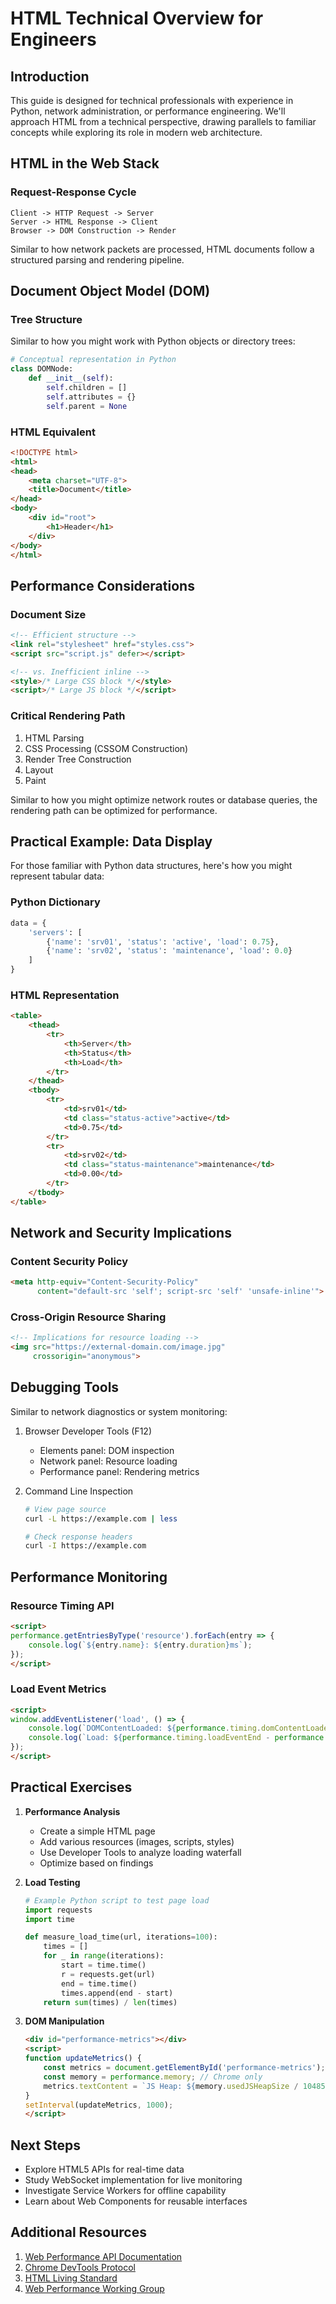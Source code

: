 # HTML Technical Overview for Engineers

## Introduction

This guide is designed for technical professionals with experience in Python, network administration, or performance engineering. We'll approach HTML from a technical perspective, drawing parallels to familiar concepts while exploring its role in modern web architecture.

## HTML in the Web Stack

### Request-Response Cycle
```
Client -> HTTP Request -> Server
Server -> HTML Response -> Client
Browser -> DOM Construction -> Render
```

Similar to how network packets are processed, HTML documents follow a structured parsing and rendering pipeline.

## Document Object Model (DOM)

### Tree Structure
Similar to how you might work with Python objects or directory trees:

```python
# Conceptual representation in Python
class DOMNode:
    def __init__(self):
        self.children = []
        self.attributes = {}
        self.parent = None
```

### HTML Equivalent
```html
<!DOCTYPE html>
<html>
<head>
    <meta charset="UTF-8">
    <title>Document</title>
</head>
<body>
    <div id="root">
        <h1>Header</h1>
    </div>
</body>
</html>
```

## Performance Considerations

### Document Size
```html
<!-- Efficient structure -->
<link rel="stylesheet" href="styles.css">
<script src="script.js" defer></script>

<!-- vs. Inefficient inline -->
<style>/* Large CSS block */</style>
<script>/* Large JS block */</script>
```

### Critical Rendering Path
1. HTML Parsing
2. CSS Processing (CSSOM Construction)
3. Render Tree Construction
4. Layout
5. Paint

Similar to how you might optimize network routes or database queries, the rendering path can be optimized for performance.

## Practical Example: Data Display

For those familiar with Python data structures, here's how you might represent tabular data:

### Python Dictionary
```python
data = {
    'servers': [
        {'name': 'srv01', 'status': 'active', 'load': 0.75},
        {'name': 'srv02', 'status': 'maintenance', 'load': 0.0}
    ]
}
```

### HTML Representation
```html
<table>
    <thead>
        <tr>
            <th>Server</th>
            <th>Status</th>
            <th>Load</th>
        </tr>
    </thead>
    <tbody>
        <tr>
            <td>srv01</td>
            <td class="status-active">active</td>
            <td>0.75</td>
        </tr>
        <tr>
            <td>srv02</td>
            <td class="status-maintenance">maintenance</td>
            <td>0.00</td>
        </tr>
    </tbody>
</table>
```

## Network and Security Implications

### Content Security Policy
```html
<meta http-equiv="Content-Security-Policy" 
      content="default-src 'self'; script-src 'self' 'unsafe-inline'">
```

### Cross-Origin Resource Sharing
```html
<!-- Implications for resource loading -->
<img src="https://external-domain.com/image.jpg" 
     crossorigin="anonymous">
```

## Debugging Tools

Similar to network diagnostics or system monitoring:

1. Browser Developer Tools (F12)
   - Elements panel: DOM inspection
   - Network panel: Resource loading
   - Performance panel: Rendering metrics

2. Command Line Inspection
   ```bash
   # View page source
   curl -L https://example.com | less
   
   # Check response headers
   curl -I https://example.com
   ```

## Performance Monitoring

### Resource Timing API
```html
<script>
performance.getEntriesByType('resource').forEach(entry => {
    console.log(`${entry.name}: ${entry.duration}ms`);
});
</script>
```

### Load Event Metrics
```html
<script>
window.addEventListener('load', () => {
    console.log(`DOMContentLoaded: ${performance.timing.domContentLoadedEventEnd - performance.timing.navigationStart}ms`);
    console.log(`Load: ${performance.timing.loadEventEnd - performance.timing.navigationStart}ms`);
});
</script>
```

## Practical Exercises

1. **Performance Analysis**
   - Create a simple HTML page
   - Add various resources (images, scripts, styles)
   - Use Developer Tools to analyze loading waterfall
   - Optimize based on findings

2. **Load Testing**
   ```python
   # Example Python script to test page load
   import requests
   import time
   
   def measure_load_time(url, iterations=100):
       times = []
       for _ in range(iterations):
           start = time.time()
           r = requests.get(url)
           end = time.time()
           times.append(end - start)
       return sum(times) / len(times)
   ```

3. **DOM Manipulation**
   ```html
   <div id="performance-metrics"></div>
   <script>
   function updateMetrics() {
       const metrics = document.getElementById('performance-metrics');
       const memory = performance.memory; // Chrome only
       metrics.textContent = `JS Heap: ${memory.usedJSHeapSize / 1048576} MB`;
   }
   setInterval(updateMetrics, 1000);
   </script>
   ```

## Next Steps

- Explore HTML5 APIs for real-time data
- Study WebSocket implementation for live monitoring
- Investigate Service Workers for offline capability
- Learn about Web Components for reusable interfaces

## Additional Resources

1. [Web Performance API Documentation](https://developer.mozilla.org/en-US/docs/Web/API/Performance)
2. [Chrome DevTools Protocol](https://chromedevtools.github.io/devtools-protocol/)
3. [HTML Living Standard](https://html.spec.whatwg.org/)
4. [Web Performance Working Group](https://www.w3.org/webperf/)
